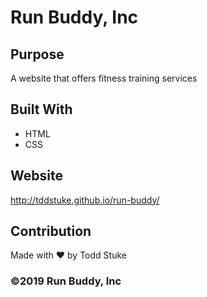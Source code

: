 # Run Buddy, Inc

## Purpose

A website that offers fitness training services

## Built With

- HTML
- CSS

## Website

http://tddstuke.github.io/run-buddy/

## Contribution

Made with ❤️ by Todd Stuke

### ©️2019 Run Buddy, Inc
